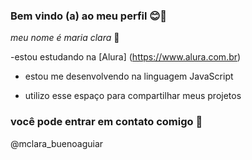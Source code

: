 ### Bem vindo (a) ao meu perfil 😊👋

_meu nome é maria clara_ 🌟

-estou estudando na [Alura] (https://www.alura.com.br)

- estou me desenvolvendo na linguagem JavaScript

- utilizo esse espaço para compartilhar meus projetos

### você pode entrar em contato comigo 📱

@mclara_buenoaguiar
